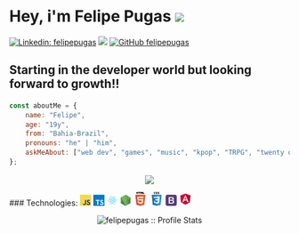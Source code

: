 
<h1>Hey, i'm Felipe Pugas <img src="https://media.giphy.com/media/3o6gE51uXycrKW6D84/giphy.gif" width="50"></h1>

[![Linkedin: felipepugas](https://img.shields.io/badge/-felipepugas-blue?style=flat-square&logo=Linkedin&logoColor=white&link=https://www.linkedin.com/in/felipepugas/)](https://www.linkedin.com/in/thaianebraga/)
[![](https://img.shields.io/badge/Gmail-felipepugas2%40gmail.com-red)](https://mail.google.com/mail/u/0/?tab=km#inbox)
[![GitHub felipepugas](https://img.shields.io/github/followers/felipepugas?label=follow&style=social)](https://github.com/felipepugas)

<h2> Starting in the developer world but looking forward to growth!!</h2> 
    
```javascript
const aboutMe = {
    name: "Felipe",
    age: "19y",
    from: "Bahia-Brazil",
    pronouns: "he" | "him",
    askMeAbout: ["web dev", "games", "music", "kpop", "TRPG", "twenty one pilots"],
};
```
<p align="center">
  <a href="https://media.giphy.com/media/Y4ak9Ki2GZCbJxAnJD/giphy.gif">
    <img
      align="center"
      height="350"
      widht="400"
      src="https://media.giphy.com/media/Y4ak9Ki2GZCbJxAnJD/giphy.gif"
    />
   </a>
 </p>   
<!--### Studying:-->
### Technologies:
<code><img height="20" src="https://raw.githubusercontent.com/github/explore/80688e429a7d4ef2fca1e82350fe8e3517d3494d/topics/javascript/javascript.png"></code>
<code><img height="20" src="https://raw.githubusercontent.com/github/explore/80688e429a7d4ef2fca1e82350fe8e3517d3494d/topics/typescript/typescript.png"></code>
<code><img height="20" src="https://raw.githubusercontent.com/github/explore/80688e429a7d4ef2fca1e82350fe8e3517d3494d/topics/react/react.png"></code>
<code><img height="20" src="https://raw.githubusercontent.com/github/explore/80688e429a7d4ef2fca1e82350fe8e3517d3494d/topics/nodejs/nodejs.png"></code> 
<code><img height="25" src="https://raw.githubusercontent.com/github/explore/80688e429a7d4ef2fca1e82350fe8e3517d3494d/topics/html/html.png"></code> 
<code><img height="25" src="https://raw.githubusercontent.com/github/explore/80688e429a7d4ef2fca1e82350fe8e3517d3494d/topics/css/css.png"></code>
<code><img height="20" src="https://raw.githubusercontent.com/github/explore/80688e429a7d4ef2fca1e82350fe8e3517d3494d/topics/bootstrap/bootstrap.png"></code>
<code><img height="25" src="https://raw.githubusercontent.com/github/explore/80688e429a7d4ef2fca1e82350fe8e3517d3494d/topics/angular/angular.png"></code>
<!-- <code><img height="25" src="https://raw.githubusercontent.com/shinokada/shinokada/master/assets/python.png"></code> -->
<p align="center"><img src="https://github-readme-stats.vercel.app/api?username=felipepugas&show_icons=true&theme=midnight-purple" alt="felipepugas :: Profile Stats" /></p>
